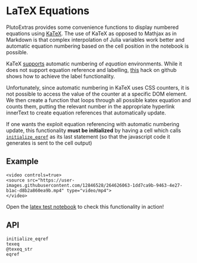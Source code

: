 # LaTeX Equations
PlutoExtras provides some convenience functions to display numbered equations using [KaTeX](https://katex.org).
The use of KaTeX as opposed to Mathjax as in Markdown is that complex interpolation of Julia variables work better and automatic equation numbering based on the cell position in the notebook is possible.

KaTeX [supports](https://katex.org/docs/supported.html) automatic numbering of
*equation* environments.  While it does not support equation reference and
labelling, [this](https://github.com/KaTeX/KaTeX/issues/2003) hack on github
shows how to achieve the label functionality.

Unfortunately, since automatic numbering in KaTeX uses CSS counters, it is not
possible to access the value of the counter at a specific DOM element.  We then
create a function that loops through all possible katex equation and counts
them, putting the relevant number in the appropriate hyperlink innerText to
create equation references that automatically update.

If one wants the exploit equation referencing with automatic numbering update, this functionality **must be initialized** by having a cell which calls [`initialize_eqref`](@ref) as its last statement (so that the javascript code it generates is sent to the cell output)

## Example
```@raw html
<video controls=true>
<source src="https://user-images.githubusercontent.com/12846528/264626063-1dd7ca9b-9463-4e27-b1ac-d8b2a860ea9b.mp4" type="video/mp4">
</video>
```
Open the [latex test notebook](https://github.com/disberd/PlutoExtras.jl/blob/master/test/notebooks/latex_equations.jl) to check this functionality in action!

## API
```@docs
initialize_eqref
texeq
@texeq_str
eqref
```